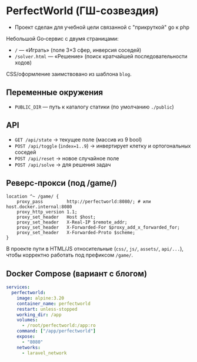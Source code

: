 # PerfectWorld (ГШ-созвездия)

- Проект сделан для учебной цели связанной с "прикруткой" go к php 

Небольшой Go‑сервис с двумя страницами:
- `/` — «Играть» (поле 3×3 сфер, инверсия соседей)
- `/solver.html` — «Решение» (поиск кратчайшей последовательности ходов)

CSS/оформление заимствовано из шаблона `blog`.

## Переменные окружения

- `PUBLIC_DIR` — путь к каталогу статики (по умолчанию `./public`)

## API

- `GET /api/state` → текущее поле (массив из 9 bool)
- `POST /api/toggle` (`index=1..9`) → инвертирует клетку и ортогональных соседей
- `POST /api/reset` → новое случайное поле
- `POST /api/solve` → для решения задач

## Реверс‑прокси (под /game/)

```nginx
location ^~ /game/ {
    proxy_pass         http://perfectworld:8080/; # или host.docker.internal:8080
    proxy_http_version 1.1;
    proxy_set_header   Host $host;
    proxy_set_header   X-Real-IP $remote_addr;
    proxy_set_header   X-Forwarded-For $proxy_add_x_forwarded_for;
    proxy_set_header   X-Forwarded-Proto $scheme;
}
```

В проекте пути в HTML/JS относительные (`css/`, `js/`, `assets/`, `api/...`), чтобы корректно работать под префиксом `/game/`.

## Docker Compose (вариант с блогом)

```yaml
services:
  perfectworld:
    image: alpine:3.20
    container_name: perfectworld
    restart: unless-stopped
    working_dir: /app
    volumes:
      - /root/perfectworld:/app:ro
    command: ["/app/perfectworld"]
    expose:
      - "8080"
    networks:
      - laravel_network
```




